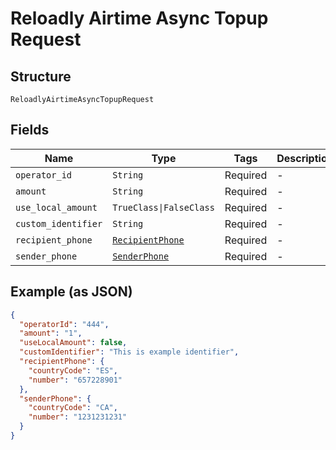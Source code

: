 
# Reloadly Airtime Async Topup Request

## Structure

`ReloadlyAirtimeAsyncTopupRequest`

## Fields

| Name | Type | Tags | Description |
|  --- | --- | --- | --- |
| `operator_id` | `String` | Required | - |
| `amount` | `String` | Required | - |
| `use_local_amount` | `TrueClass\|FalseClass` | Required | - |
| `custom_identifier` | `String` | Required | - |
| `recipient_phone` | [`RecipientPhone`](../../doc/models/recipient-phone.md) | Required | - |
| `sender_phone` | [`SenderPhone`](../../doc/models/sender-phone.md) | Required | - |

## Example (as JSON)

```json
{
  "operatorId": "444",
  "amount": "1",
  "useLocalAmount": false,
  "customIdentifier": "This is example identifier",
  "recipientPhone": {
    "countryCode": "ES",
    "number": "657228901"
  },
  "senderPhone": {
    "countryCode": "CA",
    "number": "1231231231"
  }
}
```


